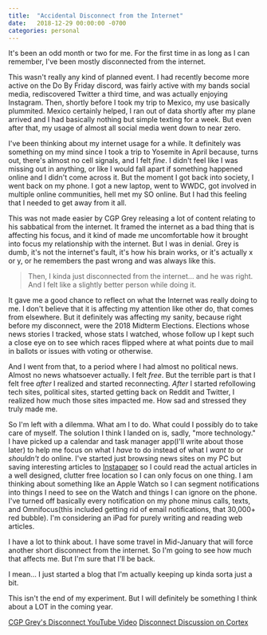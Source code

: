 ```yaml
---
title:  "Accidental Disconnect from the Internet"
date:   2018-12-29 00:00:00 -0700
categories: personal
---
```


It's been an odd month or two for me. For the first time in as long as I can remember, I've been mostly disconnected from the internet.

This wasn't really any kind of planned event. I had recently become more active on the Do By Friday discord, was fairly active with my bands social media, rediscovered Twitter a third time, and was actually enjoying Instagram. Then, shortly before I took my trip to Mexico, my use basically plummited. Mexico certainly helped, I ran out of data shortly after my plane arrived and I had basically nothing but simple texting for a week. But even after that, my usage of almost all social media went down to near zero.

I've been thinking about my internet usage for a while. It definitely was something on my mind since I took a trip to Yosemite in April because, turns out, there's almost no cell signals, and I felt *fine*. I didn't feel like I was missing out in anything, or like I would fall apart if something happened online and I didn't come across it. But the moment I got back into society, I went back on my phone. I got a new laptop, went to WWDC, got involved in multiple online communities, hell met my SO online. But I had this feeling that I needed to get away from it all.

This was not made easier by CGP Grey releasing a lot of content relating to his sabbatical from the internet. It framed the internet as a bad thing that is affecting his focus, and it kind of made me uncomfortable how it brought into focus my relationship with the internet. But I was in denial. Grey is dumb, it's not the internet's fault, it's how his brain works, or it's actually x or y, or he remembers the past wrong and was always like this.

<blockquote> Then, I kinda just disconnected from the internet... and he was right. And I felt like a slightly better person while doing it. </blockquote>

It gave me a good chance to reflect on what the Internet was really doing to me. I don't believe that it is affecting my attention like other do, that comes from elsewhere. But it definitely was affecting my sanity, because right before my disconnect, were the 2018 Midterm Elections. Elections whose news stories I tracked, whose stats I watched, whose follow up I kept such a close eye on to see which races flipped where at what points due to mail in ballots or issues with voting or otherwise.

And I went from that, to a period where I had almost no political news. Almost no news whatsoever actually. I felt *free*. But the terrible part is that I felt free *after* I realized and started reconnecting. *After* I started refollowing tech sites, political sites, started getting back on Reddit and Twitter, I realized how much those sites impacted me. How sad and stressed they truly made me.

So I'm left with a dilemma. What am I to do. What could I possibly do to take care of myself. The solution I think I landed on is, sadly, "more technology." I have picked up a calendar and task manager app(I'll write about those later) to help me focus on what I *have* to do instead of what I *want to* or *shouldn't* do online. I've started just browsing news sites on my PC but saving interesting articles to [Instapaper](https://www.instapaper.com/) so I could read the actual articles in a well designed, clutter free location so I can only focus on one thing. I am thinking about something like an Apple Watch so I can segment notifications into things I need to see on the Watch and things I can ignore on the phone. I've turned off basically every notification on my phone minus calls, texts, and Omnifocus(this included getting rid of email notifications, that 30,000+ red bubble). I'm considering an iPad for purely writing and reading web articles.

I have a lot to think about. I have some travel in Mid-January that will force another short disconnect from the internet. So I'm going to see how much that affects me. But I'm sure that I'll be back.

I mean... I just started a blog that I'm actually keeping up kinda sorta just a bit.

This isn't the end of my experiment. But I will definitely be something I think about a LOT in the coming year.

[CGP Grey's Disconnect YouTube Video](https://www.youtube.com/watch?v=wf2VxeIm1no)
[Disconnect Discussion on Cortex](https://www.relay.fm/cortex/74)
